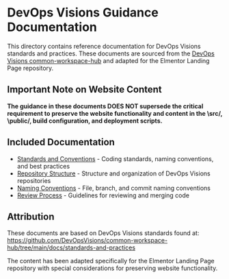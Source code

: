 # DevOps Visions Guidance Documentation

This directory contains reference documentation for DevOps Visions standards and practices. These documents are sourced from the [DevOps Visions common-workspace-hub](https://github.com/DevOpsVisions/common-workspace-hub/tree/main/docs/standards-and-practices) and adapted for the Elmentor Landing Page repository.

## Important Note on Website Content

**The guidance in these documents DOES NOT supersede the critical requirement to preserve the website functionality and content in the \src/\, \public/\, build configuration, and deployment scripts.**

## Included Documentation

- [Standards and Conventions](standards-and-conventions.md) - Coding standards, naming conventions, and best practices
- [Repository Structure](repository-structure.md) - Structure and organization of DevOps Visions repositories
- [Naming Conventions](naming-conventions.md) - File, branch, and commit naming conventions
- [Review Process](review-process.md) - Guidelines for reviewing and merging code

## Attribution

These documents are based on DevOps Visions standards found at:
https://github.com/DevOpsVisions/common-workspace-hub/tree/main/docs/standards-and-practices

The content has been adapted specifically for the Elmentor Landing Page repository with special considerations for preserving website functionality.
